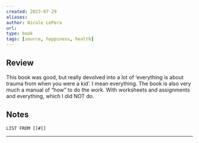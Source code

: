 ```yaml
---
created: 2023-07-29
aliases: 
author: Nicole LePera
url: 
type: book
tags: [source, happiness, health]
---
```

## Review
This book was good, but really devolved into a lot of ‘everything is about trauma from when you were a kid’. I mean everything. The book is also very much a manual of “how” to do the work. With worksheets and assignments and everything, which I did NOT do.

## Notes
```dataview
LIST FROM [[#]]
```

---